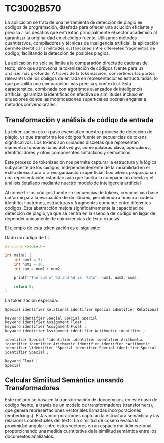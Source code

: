 # TC3002B570


La aplicación se trata de una herramienta de detección de plagio en códigos de programación, diseñada para ofrecer una solución eficiente y precisa a los desafíos que enfrentan principalmente el sector academico al garantizar la originalidad en el código fuente. Utilizando métodos cuantitativos, compiladores y técnicas de inteligencia artificial, la aplicación permite identificar similitudes sustanciales entre diferentes fragmentos de código, facilitando la detección de posibles plagios.

La aplicación no solo se limita a la comparación directa de cadenas de texto, sino que aprovecha la tokenización de códigos fuente para un análisis más profundo. A través de la tokenización, convertimos las partes relevantes de los códigos de entrada en representaciones estructuradas, lo que posibilita una comparación más precisa y contextual. Esta característica, combinada con algoritmos avanzados de inteligencia artificial, garantiza la identificación efectiva de similitudes incluso en situaciones donde las modificaciones superficiales podrían engañar a métodos convencionales.

## Transformación y análisis de código de entrada

La tokenización es un paso esencial en nuestro proceso de detección de plagio, ya que transforma los códigos fuente en secuencias de tokens significativos. Los tokens son unidades discretas que representan elementos fundamentales del código, como palabras clave, operadores, identificadores y otros componentes sintácticos y semánticos.

Este proceso de tokenización nos permite capturar la estructura y la lógica subyacente de los códigos, independientemente de la variabilidad en el estilo de escritura o la reorganización superficial. Los tokens proporcionan una representación estandarizada que facilita la comparación directa y el análisis detallado mediante nuestro modelo de inteligencia artificial.

Al convertir los códigos fuente en secuencias de tokens, creamos una base uniforme para la evaluación de similitudes, permitiendo a nuestro modelo identificar patrones, estructuras y fragmentos comunes entre diferentes códigos. Esta abstracción mejora significativamente la capacidad de detección de plagio, ya que se centra en la esencia del código en lugar de depender únicamente de coincidencias de texto exactas.

El ejemplo de esta tokenización es el siguiente:

Dado un código de C:

```c
#include <stdio.h>

int main() {
    int num1 = 5;
    int num2 = 10;
    int sum = num1 + num2;

    printf("The sum of %d and %d is: %d\n", num1, num2, sum);

    return 0;
}
```

La tokenización esperada:

```
Special identifier Relational identifier Special identifier Relational 

keyword identifier Special Special Special 
keyword identifier Assignment Float ;
keyword identifier Assignment Float ;
keyword identifier Assignment identifier Arithmetic identifier ;

identifier Special "identifier identifier identifier Arithmetic identifier identifier Arithmetic identifier identifier :Arithmetic identifier \identifier "Special identifier Special identifier Special identifier Special ;

keyword Float ;
Special 

```

## Calcular Similitud Semántica unsando Transformadores

Este método se basa en la transformación de docuemntos, en este caso de código fuente, a través de un modelo de transformadores (transformers), que genera representaciones vectoriales llamadas incorporaciones (embeddings). Estas incorporaciones capturan la estructura semántica y las relaciones contextuales del texto. La similitud de coseno evalúa la proximidad angular entre estos vectores en un espacio multidimensional, proporcionando una medida cuantitativa de la similitud semántica entre los documentos analizados.
